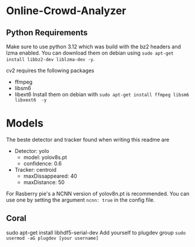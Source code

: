 # Online-Crowd-Analyzer

## Python Requirements

Make sure to use python 3.12 which was build with the bz2 headers and lzma enabled.
You can download them on debian using `sudo apt-get install libbz2-dev liblzma-dev -y`.

cv2 requires the following packages

- ffmpeg
- libsm6
- libext6
  Install them on debian with `sudo apt-get install ffmpeg libsm6 libxext6  -y`

# Models

The beste detector and tracker found when writing this readme are

- Detector: yolo
  - model: yolov8s.pt
  - confidence: 0.6
- Tracker: centroid
  - maxDissappeared: 40
  - maxDistance: 50

For Rasberry pie's a NCNN version of yolov8n.pt is recommended.
You can use one by setting the argument `ncnn: true` in the config file.


## Coral

sudo apt-get install libhdf5-serial-dev
Add yourself to plugdev group `sudo usermod -aG plugdev [your username]`
